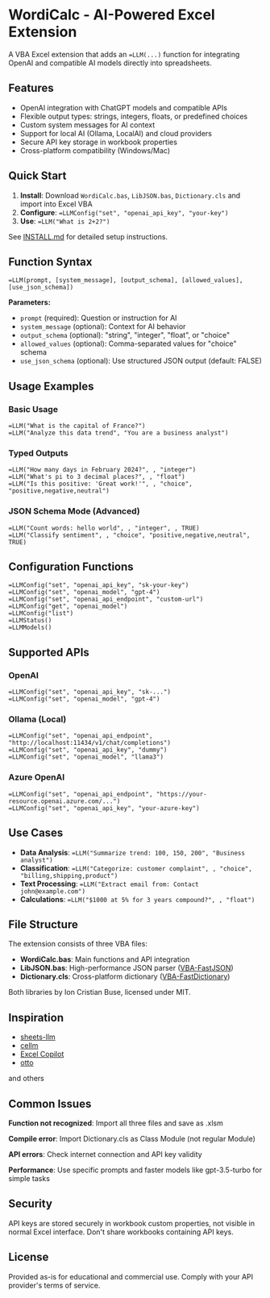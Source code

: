 # WordiCalc - AI-Powered Excel Extension

A VBA Excel extension that adds an `=LLM(...)` function for integrating OpenAI and compatible AI models directly into spreadsheets. 


## Features

- OpenAI integration with ChatGPT models and compatible APIs
- Flexible output types: strings, integers, floats, or predefined choices
- Custom system messages for AI context
- Support for local AI (Ollama, LocalAI) and cloud providers
- Secure API key storage in workbook properties
- Cross-platform compatibility (Windows/Mac)

## Quick Start

1. **Install**: Download `WordiCalc.bas`, `LibJSON.bas`, `Dictionary.cls` and import into Excel VBA
2. **Configure**: `=LLMConfig("set", "openai_api_key", "your-key")`
3. **Use**: `=LLM("What is 2+2?")`

See [INSTALL.md](INSTALL.md) for detailed setup instructions.

## Function Syntax

```excel
=LLM(prompt, [system_message], [output_schema], [allowed_values], [use_json_schema])
```

**Parameters:**
- `prompt` (required): Question or instruction for AI
- `system_message` (optional): Context for AI behavior
- `output_schema` (optional): "string", "integer", "float", or "choice"
- `allowed_values` (optional): Comma-separated values for "choice" schema
- `use_json_schema` (optional): Use structured JSON output (default: FALSE)

## Usage Examples

### Basic Usage
```excel
=LLM("What is the capital of France?")
=LLM("Analyze this data trend", "You are a business analyst")
```

### Typed Outputs
```excel
=LLM("How many days in February 2024?", , "integer")
=LLM("What's pi to 3 decimal places?", , "float")
=LLM("Is this positive: 'Great work!'", , "choice", "positive,negative,neutral")
```

### JSON Schema Mode (Advanced)
```excel
=LLM("Count words: hello world", , "integer", , TRUE)
=LLM("Classify sentiment", , "choice", "positive,negative,neutral", TRUE)
```

## Configuration Functions

```excel
=LLMConfig("set", "openai_api_key", "sk-your-key")
=LLMConfig("set", "openai_model", "gpt-4")
=LLMConfig("set", "openai_api_endpoint", "custom-url")
=LLMConfig("get", "openai_model")
=LLMConfig("list")
=LLMStatus()
=LLMModels()
```

## Supported APIs

### OpenAI
```excel
=LLMConfig("set", "openai_api_key", "sk-...")
=LLMConfig("set", "openai_model", "gpt-4")
```

### Ollama (Local)
```excel
=LLMConfig("set", "openai_api_endpoint", "http://localhost:11434/v1/chat/completions")
=LLMConfig("set", "openai_api_key", "dummy")
=LLMConfig("set", "openai_model", "llama3")
```

### Azure OpenAI
```excel
=LLMConfig("set", "openai_api_endpoint", "https://your-resource.openai.azure.com/...")
=LLMConfig("set", "openai_api_key", "your-azure-key")
```

## Use Cases

- **Data Analysis**: `=LLM("Summarize trend: 100, 150, 200", "Business analyst")`
- **Classification**: `=LLM("Categorize: customer complaint", , "choice", "billing,shipping,product")`
- **Text Processing**: `=LLM("Extract email from: Contact john@example.com")`
- **Calculations**: `=LLM("$1000 at 5% for 3 years compound?", , "float")`

## File Structure

The extension consists of three VBA files:

- **WordiCalc.bas**: Main functions and API integration
- **LibJSON.bas**: High-performance JSON parser ([VBA-FastJSON](https://github.com/cristianbuse/VBA-FastJSON))
- **Dictionary.cls**: Cross-platform dictionary ([VBA-FastDictionary](https://github.com/cristianbuse/VBA-FastDictionary))

Both libraries by Ion Cristian Buse, licensed under MIT.

## Inspiration

* [sheets-llm](https://github.com/nicucalcea/sheets-llm)
* [cellm](https://github.com/getcellm/cellm)
* [Excel Copilot](https://support.microsoft.com/en-us/copilot-excel)
* [otto](https://ottogrid.ai/)

and others

## Common Issues

**Function not recognized**: Import all three files and save as .xlsm

**Compile error**: Import Dictionary.cls as Class Module (not regular Module)

**API errors**: Check internet connection and API key validity

**Performance**: Use specific prompts and faster models like gpt-3.5-turbo for simple tasks

## Security

API keys are stored securely in workbook custom properties, not visible in normal Excel interface. Don't share workbooks containing API keys.

## License

Provided as-is for educational and commercial use. Comply with your API provider's terms of service.
